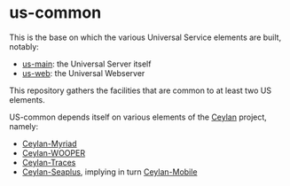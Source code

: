 # us-common
This is the base on which the various Universal Service elements are built, notably:
* [us-main](https://github.com/Olivier-Boudeville/us-main/): the Universal Server itself
* [us-web](https://github.com/Olivier-Boudeville/us-web/): the Universal Webserver

This repository gathers the facilities that are common to at least two US elements.

US-common depends itself on various elements of the [Ceylan](https://github.com/Olivier-Boudeville/Ceylan) project, namely:
* [Ceylan-Myriad](https://github.com/Olivier-Boudeville/Ceylan-Myriad)
* [Ceylan-WOOPER](https://github.com/Olivier-Boudeville/Ceylan-WOOPER)
* [Ceylan-Traces](https://github.com/Olivier-Boudeville/Ceylan-Traces)
* [Ceylan-Seaplus](https://github.com/Olivier-Boudeville/Ceylan-Seaplus), implying in turn [Ceylan-Mobile](https://github.com/Olivier-Boudeville/Ceylan-Mobile)



